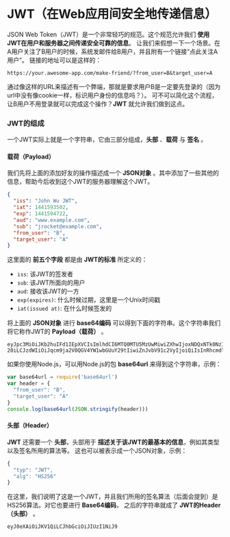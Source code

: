 JWT（在Web应用间安全地传递信息）
==================================
JSON Web Token（JWT）是一个非常轻巧的规范。这个规范允许我们 **使用JWT在用户和服务器之间传递安全可靠的信息**。
让我们来假想一下一个场景。在A用户关注了B用户的时候，系统发邮件给B用户，并且附有一个链接“点此关注A用户”。
链接的地址可以是这样的：
```
https://your.awesome-app.com/make-friend/?from_user=B&target_user=A
```
通过像这样的URL来描述有一个弊端，那就是要求用户B是一定要先登录的（因为url中没有像cookie一样，标识用户身份的信息吗？）。
可不可以简化这个流程，让B用户不用登录就可以完成这个操作？**JWT** 就允许我们做到这点。

### JWT的组成
一个JWT实际上就是一个字符串，它由三部分组成，**头部** 、**载荷** 与 **签名** 。
#### 载荷（Payload）
我们先将上面的添加好友的操作描述成一个 **JSON对象** 。其中添加了一些其他的信息，帮助今后收到这个JWT的服务器理解这个JWT。
```json
{
  "iss": "John Wu JWT",
  "iat": 1441593502,
  "exp": 1441594722,
  "aud": "www.example.com",
  "sub": "jrocket@example.com",
  "from_user": "B",
  "target_user": "A"
}
```
这里面的 **前五个字段** 都是由 **JWT的标准** 所定义的：

+ `iss`: 该JWT的签发者
+ `sub`: 该JWT所面向的用户
+ `aud`: 接收该JWT的一方
+ `exp(expires)`: 什么时候过期，这里是一个Unix时间戳
+ `iat(issued at)`: 在什么时候签发的

将上面的 **JSON对象** 进行 **base64编码** 可以得到下面的字符串。这个字符串我们将它称作JWT的 **Payload（载荷）** 。
```
eyJpc3MiOiJKb2huIFd1IEpXVCIsImlhdCI6MTQ0MTU5MzUwMiwiZXhwIjoxNDQxNTk0NzIyLCJhdWQiOiJ3d3cuZXhhbXBsZS5jb
20iLCJzdWIiOiJqcm9ja2V0QGV4YW1wbGUuY29tIiwiZnJvbV91c2VyIjoiQiIsInRhcmdldF91c2VyIjoiQSJ9
```
如果你使用Node.js，可以用Node.js的包 **base64url** 来得到这个字符串，示例：
```javascript
var base64url = require('base64url')
var header = {
  "from_user": "B",
  "target_user": "A"
}
console.log(base64url(JSON.stringify(header)))
```
#### 头部（Header）
**JWT** 还需要一个 **头部**，头部用于 **描述关于该JWT的最基本的信息**，例如其类型以及签名所用的算法等。
这也可以被表示成一个JSON对象，示例：
```javascript
{
  "typ": "JWT",
  "alg": "HS256"
}
```
在这里，我们说明了这是一个JWT，并且我们所用的签名算法（后面会提到）是HS256算法。对它也要进行 **Base64编码**，
之后的字符串就成了 **JWT的Header（头部）** 。
```
eyJ0eXAiOiJKV1QiLCJhbGciOiJIUzI1NiJ9
```

